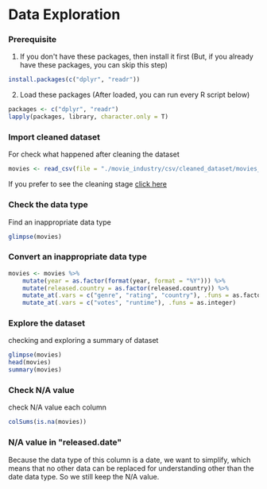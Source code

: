 # Data Exploration

### Prerequisite

1. If you don't have these packages, then install it first (But, if you already have these packages, you can skip this step)
```R
install.packages(c("dplyr", "readr"))
```

2. Load these packages (After loaded, you can run every R script below)
```R
packages <- c("dplyr", "readr")
lapply(packages, library, character.only = T)
```

### Import cleaned dataset

For check what happened after cleaning the dataset
```R
movies <- read_csv(file = "./movie_industry/csv/cleaned_dataset/movies_cleaned.csv")
```
If you prefer to see the cleaning stage [click here](#)

### Check the data type

Find an inappropriate data type
```R
glimpse(movies)
```

### Convert an inappropriate data type

```R
movies <- movies %>%
    mutate(year = as.factor(format(year, format = "%Y"))) %>%
    mutate(released.country = as.factor(released.country)) %>%
    mutate_at(.vars = c("genre", "rating", "country"), .funs = as.factor) %>%
    mutate_at(.vars = c("votes", "runtime"), .funs = as.integer)
```

### Explore the dataset

checking and exploring a summary of dataset
```R
glimpse(movies)
head(movies)
summary(movies)
```

### Check N/A value

check N/A value each column
```R
colSums(is.na(movies))
```

### N/A value in "released.date"

Because the data type of this column is a date, we want to simplify, which means that no other data can be replaced for understanding other than the date data type.
So we still keep the N/A value.

